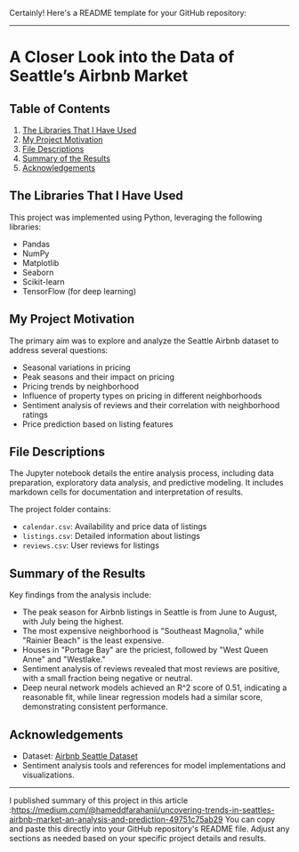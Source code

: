 Certainly! Here's a README template for your GitHub repository:

---

# A Closer Look into the Data of Seattle’s Airbnb Market

## Table of Contents
1. [The Libraries That I Have Used](#the-libraries-that-i-have-used)
2. [My Project Motivation](#my-project-motivation)
3. [File Descriptions](#file-descriptions)
4. [Summary of the Results](#summary-of-the-results)
5. [Acknowledgements](#acknowledgements)

## The Libraries That I Have Used
This project was implemented using Python, leveraging the following libraries:
- Pandas
- NumPy
- Matplotlib
- Seaborn
- Scikit-learn
- TensorFlow (for deep learning)

## My Project Motivation
The primary aim was to explore and analyze the Seattle Airbnb dataset to address several questions:
- Seasonal variations in pricing
- Peak seasons and their impact on pricing
- Pricing trends by neighborhood
- Influence of property types on pricing in different neighborhoods
- Sentiment analysis of reviews and their correlation with neighborhood ratings
- Price prediction based on listing features

## File Descriptions
The Jupyter notebook details the entire analysis process, including data preparation, exploratory data analysis, and predictive modeling. It includes markdown cells for documentation and interpretation of results.

The project folder contains:
- `calendar.csv`: Availability and price data of listings
- `listings.csv`: Detailed information about listings
- `reviews.csv`: User reviews for listings

## Summary of the Results
Key findings from the analysis include:
- The peak season for Airbnb listings in Seattle is from June to August, with July being the highest.
- The most expensive neighborhood is "Southeast Magnolia," while "Rainier Beach" is the least expensive.
- Houses in "Portage Bay" are the priciest, followed by "West Queen Anne" and "Westlake."
- Sentiment analysis of reviews revealed that most reviews are positive, with a small fraction being negative or neutral.
- Deep neural network models achieved an R^2 score of 0.51, indicating a reasonable fit, while linear regression models had a similar score, demonstrating consistent performance.

## Acknowledgements
- Dataset: [Airbnb Seattle Dataset](https://www.kaggle.com/airbnb/seattle)
- Sentiment analysis tools and references for model implementations and visualizations.

---
I published summary of this project in this article :https://medium.com/@hameddfarahanii/uncovering-trends-in-seattles-airbnb-market-an-analysis-and-prediction-49751c75ab29
You can copy and paste this directly into your GitHub repository's README file. Adjust any sections as needed based on your specific project details and results.
